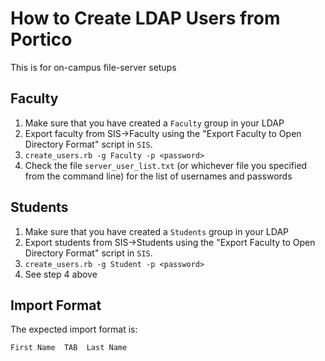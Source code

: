 How to Create LDAP Users from Portico
=====================================
This is for on-campus file-server setups


Faculty
-------

1. Make sure that you have created a `Faculty` group in your LDAP
2. Export faculty from SIS->Faculty using the "Export Faculty to Open Directory Format" script in `SIS`.
3. `create_users.rb -g Faculty -p <password>`
4. Check the file `server_user_list.txt` (or whichever file you specified from the command line) for the list of usernames and passwords


Students
--------

1. Make sure that you have created a `Students` group in your LDAP
2. Export students from SIS->Students using the "Export Faculty to Open Directory Format" script in `SIS`.
3. `create_users.rb -g Student -p <password>`
4. See step 4 above


Import Format
-------------

The expected import format is:

    First Name  TAB  Last Name
